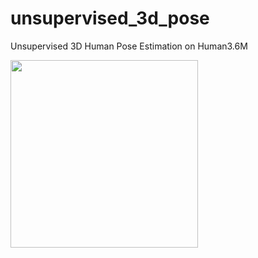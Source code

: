 # unsupervised_3d_pose
Unsupervised 3D Human Pose Estimation on Human3.6M

<img width="300" height="300" src="https://github.com/lyuheng/unsupervised_3d_pose/blob/master/final.gif"/>

